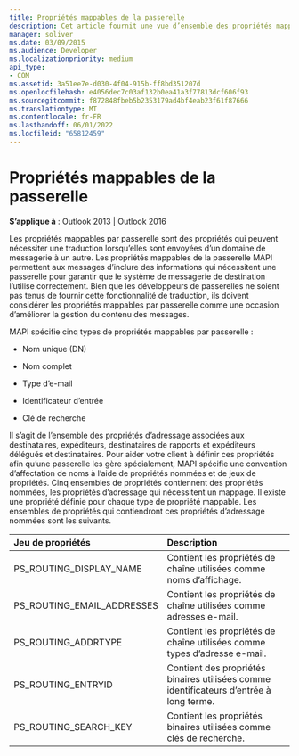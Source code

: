 ```yaml
---
title: Propriétés mappables de la passerelle
description: Cet article fournit une vue d’ensemble des propriétés mappables de passerelle.
manager: soliver
ms.date: 03/09/2015
ms.audience: Developer
ms.localizationpriority: medium
api_type:
- COM
ms.assetid: 3a51ee7e-d030-4f04-915b-ff8bd351207d
ms.openlocfilehash: e4056dec7c03af132b0ea41a3f77813dcf606f93
ms.sourcegitcommit: f872848fbeb5b2353179ad4bf4eab23f61f87666
ms.translationtype: MT
ms.contentlocale: fr-FR
ms.lasthandoff: 06/01/2022
ms.locfileid: "65812459"
---
```

# <a name="gateway-mappable-properties"></a>Propriétés mappables de la passerelle

**S’applique à** : Outlook 2013 | Outlook 2016 
  
Les propriétés mappables par passerelle sont des propriétés qui peuvent nécessiter une traduction lorsqu’elles sont envoyées d’un domaine de messagerie à un autre. Les propriétés mappables de la passerelle MAPI permettent aux messages d’inclure des informations qui nécessitent une passerelle pour garantir que le système de messagerie de destination l’utilise correctement. Bien que les développeurs de passerelles ne soient pas tenus de fournir cette fonctionnalité de traduction, ils doivent considérer les propriétés mappables par passerelle comme une occasion d’améliorer la gestion du contenu des messages.
  
MAPI spécifie cinq types de propriétés mappables par passerelle :
  
- Nom unique (DN)
    
- Nom complet
    
- Type d’e-mail
    
- Identificateur d’entrée
    
- Clé de recherche
    
Il s’agit de l’ensemble des propriétés d’adressage associées aux destinataires, expéditeurs, destinataires de rapports et expéditeurs délégués et destinataires. Pour aider votre client à définir ces propriétés afin qu’une passerelle les gère spécialement, MAPI spécifie une convention d’affectation de noms à l’aide de propriétés nommées et de jeux de propriétés. Cinq ensembles de propriétés contiennent des propriétés nommées, les propriétés d’adressage qui nécessitent un mappage. Il existe une propriété définie pour chaque type de propriété mappable. Les ensembles de propriétés qui contiendront ces propriétés d’adressage nommées sont les suivants.
  
|**Jeu de propriétés**|**Description**|
|:-----|:-----|
|PS_ROUTING_DISPLAY_NAME  <br/> |Contient les propriétés de chaîne utilisées comme noms d’affichage. |
|PS_ROUTING_EMAIL_ADDRESSES  <br/> |Contient les propriétés de chaîne utilisées comme adresses e-mail. |
|PS_ROUTING_ADDRTYPE  <br/> |Contient les propriétés de chaîne utilisées comme types d’adresse e-mail. |
|PS_ROUTING_ENTRYID  <br/> |Contient des propriétés binaires utilisées comme identificateurs d’entrée à long terme. |
|PS_ROUTING_SEARCH_KEY  <br/> |Contient les propriétés binaires utilisées comme clés de recherche. |
   

